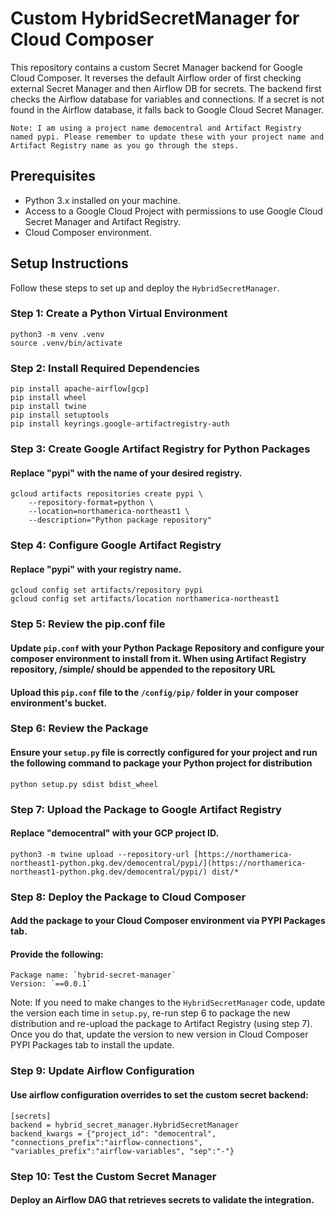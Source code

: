# Custom HybridSecretManager for Cloud Composer

This repository contains a custom Secret Manager backend for Google Cloud Composer. It reverses the default Airflow order of first checking external Secret Manager and then Airflow DB for secrets. The backend first checks the Airflow database for variables and connections. If a secret is not found in the Airflow database, it falls back to Google Cloud Secret Manager.

```
Note: I am using a project name democentral and Artifact Registry named pypi. Please remember to update these with your project name and Artifact Registry name as you go through the steps.
```

## Prerequisites

- Python 3.x installed on your machine.
- Access to a Google Cloud Project with permissions to use Google Cloud Secret Manager and Artifact Registry.
- Cloud Composer environment.

## Setup Instructions

Follow these steps to set up and deploy the `HybridSecretManager`.


### Step 1: Create a Python Virtual Environment
```
python3 -m venv .venv
source .venv/bin/activate
```

### Step 2: Install Required Dependencies
```
pip install apache-airflow[gcp]
pip install wheel
pip install twine
pip install setuptools
pip install keyrings.google-artifactregistry-auth
```

### Step 3: Create Google Artifact Registry for Python Packages
#### Replace "pypi" with the name of your desired registry.
```
gcloud artifacts repositories create pypi \
    --repository-format=python \
    --location=northamerica-northeast1 \
    --description="Python package repository"
```

### Step 4: Configure Google Artifact Registry
#### Replace "pypi" with your registry name.
```
gcloud config set artifacts/repository pypi
gcloud config set artifacts/location northamerica-northeast1
```

### Step 5: Review the pip.conf file
####  Update `pip.conf` with your Python Package Repository and configure your composer environment to install from it. When using Artifact Registry repository, /simple/ should be appended to the repository URL
####  Upload this `pip.conf` file to the `/config/pip/` folder in your composer environment's bucket.

### Step 6: Review the Package
####  Ensure your `setup.py` file is correctly configured for your project and run the following command to package your Python project for distribution
```
python setup.py sdist bdist_wheel
```

### Step 7: Upload the Package to Google Artifact Registry
#### Replace "democentral" with your GCP project ID.
```
python3 -m twine upload --repository-url [https://northamerica-northeast1-python.pkg.dev/democentral/pypi/](https://northamerica-northeast1-python.pkg.dev/democentral/pypi/) dist/*
```

### Step 8: Deploy the Package to Cloud Composer
#### Add the package to your Cloud Composer environment via PYPI Packages tab.
#### Provide the following:
```
Package name: `hybrid-secret-manager`
Version: `==0.0.1`
```

Note: If you need to make changes to the `HybridSecretManager` code, update the version each time in `setup.py`, re-run step 6 to package the new distribution and re-upload the package to Artifact Registry (using step 7). Once you do that, update the version to new version in Cloud Composer PYPI Packages tab to install the update. 

### Step 9: Update Airflow Configuration
#### Use airflow configuration overrides to set the custom secret backend:
```
[secrets]
backend = hybrid_secret_manager.HybridSecretManager
backend_kwargs = {"project_id": "democentral", "connections_prefix":"airflow-connections", "variables_prefix":"airflow-variables", "sep":"-"}
```

### Step 10: Test the Custom Secret Manager
#### Deploy an Airflow DAG that retrieves secrets to validate the integration.